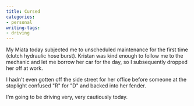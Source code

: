```yaml
---
title: Cursed
categories:
- personal
writing-tags:
- driving
---
```


My Miata today subjected me to unscheduled maintenance for the first time (clutch hydraulic hose burst).  Kristan was kind enough to follow me to the mechanic and let me borrow her car for the day, so I subsequently dropped her off at work.

I hadn't even gotten off the side street for her office before someone at the stoplight confused "R" for "D" and backed into her fender.

I'm going to be driving very, very cautiously today.
